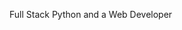 
Full Stack Python and a Web Developer


<!---
versatileben/versatileben is a ✨ special ✨ repository because its `README.md` (this file) appears on your GitHub profile.
You can click the Preview link to take a look at your changes.
--->
